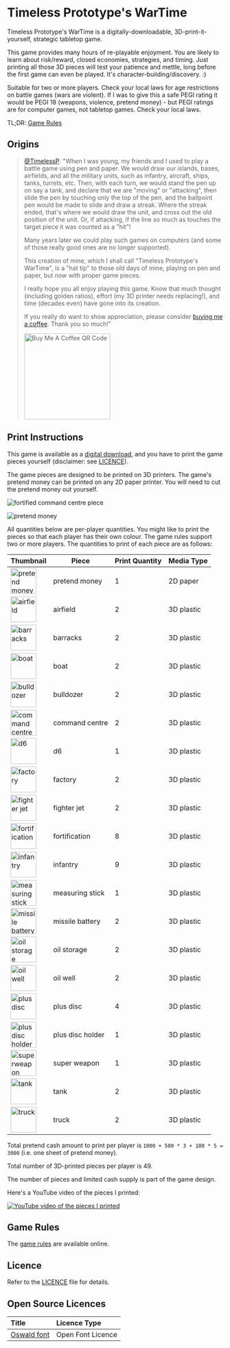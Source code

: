 # Timeless Prototype's WarTime

Timeless Prototype's WarTime is a digitally-downloadable, 3D-print-it-yourself, strategic tabletop game.

This game provides many hours of re-playable enjoyment. You are likely to learn about risk/reward, closed economies, strategies, and timing. Just printing all those 3D pieces will test your patience and mettle, long before the first game can even be played. It's character-building/discovery. :)

Suitable for two or more players. Check your local laws for age restrictions on battle games (wars are violent). If I was to give this a safe PEGI rating it would be PEGI 18 (weapons, violence, pretend money) - but PEGI ratings are for computer games, not tabletop games. Check your local laws.

TL;DR: [Game Rules](wartime-rules.md)

## Origins

> [@TimelessP](https://github.com/TimelessP): "When I was young, my friends and I used to play a battle game using pen and paper. We would draw our islands, bases, airfields, and all the military units, such as infantry, aircraft, ships, tanks, turrets, etc. Then, with each turn, we would stand the pen up on say a tank, and declare that we are "moving" or "attacking", then slide the pen by touching only the top of the pen, and the ballpoint pen would be made to slide and draw a streak. Where the streak ended, that's where we would draw the unit, and cross out the old position of the unit. Or, if attacking, if the line so much as touches the target piece it was counted as a "hit"!
> 
> Many years later we could play such games on computers (and some of those really good ones are no longer supported).
> 
> This creation of mine, which I shall call "Timeless Prototype's WarTime", is a "hat tip" to those old days of mine, playing on pen and paper, but now with proper game pieces.
> 
> I really hope you all enjoy playing this game. Know that much thought (including golden ratios), effort (my 3D printer needs replacing!), and time (decades even) have gone into its creation.
> 
> If you really do want to show appreciation, please consider [buying me a coffee](https://www.buymeacoffee.com/timelessp). Thank you so much!"
> 
> <img src="media/images/bmc_qr.png" width="200" height="200" alt="Buy Me A Coffee QR Code" />

## Print Instructions

This game is available as a [digital download](https://github.com/TimelessP/wartime), and you have to print the game pieces yourself (disclaimer: see [LICENCE](LICENSE.txt)).

The game pieces are designed to be printed on 3D printers. The game's pretend money can be printed on any 2D paper
printer. You will need to cut the pretend money out yourself.

![fortified command centre piece](media/thumbnails/thumbnail-command-centre-fortified.png "fortified command centre")

![pretend money](media/paper/wartime-pretend-money.png "pretend money")

All quantities below are per-player quantities. You might like to print the pieces so that each player has their own
colour. The game rules support two or more players. The quantities to print of each piece are as follows:

| Thumbnail                                                                                                                                                                        | Piece            | Print Quantity | Media Type |
|:---------------------------------------------------------------------------------------------------------------------------------------------------------------------------------|------------------|----------------|------------|
| [<img src="media/paper/wartime-pretend-money.png" alt="pretend money" width="60" height="60" />](media/paper/wartime-pretend-money.pdf)                                          | pretend money    | 1              | 2D paper   |
| [<img src="media/thumbnails/thumbnail-airfield.png" alt="airfield" width="60" height="60" />](media/3d-prints/3dpiece-airfield.stl "airfield")                                   | airfield         | 2              | 3D plastic |
| [<img src="media/thumbnails/thumbnail-barracks.png" alt="barracks" width="60" height="60" />](media/3d-prints/3dpiece-barracks.stl "barracks")                                   | barracks         | 2              | 3D plastic |
| [<img src="media/thumbnails/thumbnail-boat.png" alt="boat" width="60" height="60" />](media/3d-prints/3dpiece-boat.stl "boat")                                                   | boat             | 2              | 3D plastic |
| [<img src="media/thumbnails/thumbnail-bulldozer.png" alt="bulldozer" width="60" height="60" />](media/3d-prints/3dpiece-bulldozer.stl "bulldozer")                               | bulldozer        | 2              | 3D plastic |
| [<img src="media/thumbnails/thumbnail-command-centre.png" alt="command centre" width="60" height="60" />](media/3d-prints/3dpiece-command-centre.stl "command centre")           | command centre   | 2              | 3D plastic |
| [<img src="media/thumbnails/thumbnail-d6.png" alt="d6" width="60" height="60" />](media/3d-prints/3dpiece-d6.stl "d6")                                                           | d6               | 1              | 3D plastic |
| [<img src="media/thumbnails/thumbnail-factory.png" alt="factory" width="60" height="60" />](media/3d-prints/3dpiece-factory.stl "factory")                                       | factory          | 2              | 3D plastic |
| [<img src="media/thumbnails/thumbnail-fighter-jet.png" alt="fighter jet" width="60" height="60" />](media/3d-prints/3dpiece-fighter-jet.stl "fighter jet")                       | fighter jet      | 2              | 3D plastic |
| [<img src="media/thumbnails/thumbnail-fortification.png" alt="fortification" width="60" height="60" />](media/3d-prints/3dpiece-fortification.stl "fortification")               | fortification    | 8              | 3D plastic |
| [<img src="media/thumbnails/thumbnail-infantry.png" alt="infantry" width="60" height="60" />](media/3d-prints/3dpiece-infantry.stl "infantry")                                   | infantry         | 9              | 3D plastic |
| [<img src="media/thumbnails/thumbnail-measuring-stick.png" alt="measuring stick" width="60" height="60" />](media/3d-prints/3dpiece-measuring-stick.stl "measuring stick")       | measuring stick  | 1              | 3D plastic |
| [<img src="media/thumbnails/thumbnail-missile-battery.png" alt="missile battery" width="60" height="60" />](media/3d-prints/3dpiece-missile-battery.stl "missile battery")       | missile battery  | 2              | 3D plastic |
| [<img src="media/thumbnails/thumbnail-oil-storage.png" alt="oil storage" width="60" height="60" />](media/3d-prints/3dpiece-oil-storage.stl "oil storage")                       | oil storage      | 2              | 3D plastic |
| [<img src="media/thumbnails/thumbnail-oil-well.png" alt="oil well" width="60" height="60" />](media/3d-prints/3dpiece-oil-well.stl "oil well")                                   | oil well         | 2              | 3D plastic |
| [<img src="media/thumbnails/thumbnail-plus-disc-holder-1.png" alt="plus disc" width="60" height="60" />](media/3d-prints/3dpiece-plus-disc.stl "plus disc")                      | plus disc        | 4              | 3D plastic |
| [<img src="media/thumbnails/thumbnail-plus-disc-holder-2.png" alt="plus disc holder" width="60" height="60" />](media/3d-prints/3dpiece-plus-disc-holder.stl "plus disc holder") | plus disc holder | 1              | 3D plastic |
| [<img src="media/thumbnails/thumbnail-superweapon.png" alt="superweapon" width="60" height="60" />](media/3d-prints/3dpiece-superweapon.stl "superweapon")                       | super weapon     | 1              | 3D plastic |
| [<img src="media/thumbnails/thumbnail-tank.png" alt="tank" width="60" height="60" />](media/3d-prints/3dpiece-tank.stl "tank")                                                   | tank             | 2              | 3D plastic |
| [<img src="media/thumbnails/thumbnail-truck.png" alt="truck" width="60" height="60" />](media/3d-prints/3dpiece-truck.stl "truck")                                               | truck            | 2              | 3D plastic |

Total pretend cash amount to print per player is `1000 + 500 * 3 + 100 * 5 = 3000` (i.e. one sheet of pretend money).

Total number of 3D-printed pieces per player is 49.

The number of pieces and limited cash supply is part of the game design.

Here's a YouTube video of the pieces I printed:

[![YouTube video of the pieces I printed](https://img.youtube.com/vi/7DOfBi7nyT8/0.jpg)](https://youtu.be/7DOfBi7nyT8)

## Game Rules

The [game rules](wartime-rules.md) are available online. 

## Licence

Refer to the [LICENCE](LICENSE.txt) file for details.

## Open Source Licences

| Title                                                                                                                        | Licence Type      |
|:-----------------------------------------------------------------------------------------------------------------------------|:------------------|
| [Oswald font](https://fonts.google.com/specimen/Oswald?preview.text=1234567890&preview.text_type=custom&category=Sans+Serif) | Open Font Licence |
